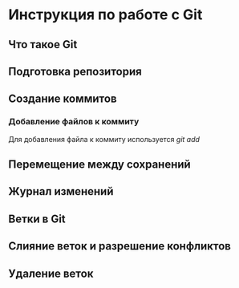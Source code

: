 # Инструкция по работе с Git

## Что такое Git

## Подготовка репозитория

## Создание коммитов

### Добавление файлов к коммиту
Для добавления файла к коммиту используется *git add*

## Перемещение между сохранений

## Журнал изменений

## Ветки в Git

## Слияние веток и разрешение конфликтов

## Удаление веток
